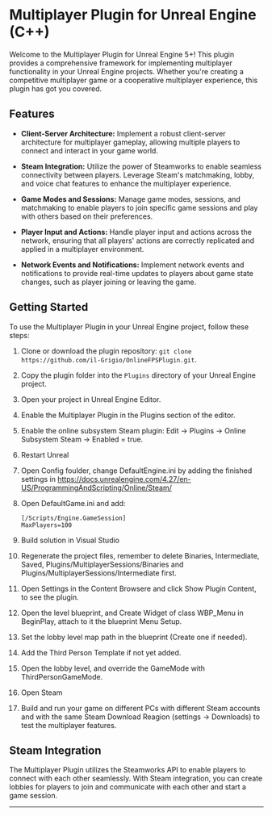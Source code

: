 # Multiplayer Plugin for Unreal Engine (C++)

Welcome to the Multiplayer Plugin for Unreal Engine 5+! This plugin provides a comprehensive framework for implementing multiplayer functionality in your Unreal Engine projects. Whether you're creating a competitive multiplayer game or a cooperative multiplayer experience, this plugin has got you covered.

## Features

- **Client-Server Architecture:** Implement a robust client-server architecture for multiplayer gameplay, allowing multiple players to connect and interact in your game world.

- **Steam Integration:** Utilize the power of Steamworks to enable seamless connectivity between players. Leverage Steam's matchmaking, lobby, and voice chat features to enhance the multiplayer experience.

- **Game Modes and Sessions:** Manage game modes, sessions, and matchmaking to enable players to join specific game sessions and play with others based on their preferences.

- **Player Input and Actions:** Handle player input and actions across the network, ensuring that all players' actions are correctly replicated and applied in a multiplayer environment.

- **Network Events and Notifications:** Implement network events and notifications to provide real-time updates to players about game state changes, such as player joining or leaving the game.

## Getting Started

To use the Multiplayer Plugin in your Unreal Engine project, follow these steps:

1. Clone or download the plugin repository: `git clone https://github.com/il-Grigio/OnlineFPSPlugin.git`.

2. Copy the plugin folder into the `Plugins` directory of your Unreal Engine project.

3. Open your project in Unreal Engine Editor.

4. Enable the Multiplayer Plugin in the Plugins section of the editor.

5. Enable the online subsystem Steam plugin: Edit -> Plugins -> Online Subsystem Steam -> Enabled = true.

6. Restart Unreal

7. Open Config foulder, change DefaultEngine.ini by adding the finished settings in https://docs.unrealengine.com/4.27/en-US/ProgrammingAndScripting/Online/Steam/

8. Open DefaultGame.ini and add:

   ```
   [/Scripts/Engine.GameSession]
   MaxPlayers=100
   ```
   
9. Build solution in Visual Studio

10. Regenerate the project files, remember to delete Binaries, Intermediate, Saved, Plugins/MultiplayerSessions/Binaries and Plugins/MultiplayerSessions/Intermediate first.

11. Open Settings in the Content Browsere and click Show Plugin Content, to see the plugin.

12. Open the level blueprint, and Create Widget of class WBP_Menu in BeginPlay, attach to it the blueprint Menu Setup.

13. Set the lobby level map path in the blueprint (Create one if needed).

14. Add the Third Person Template if not yet added.

15. Open the lobby level, and override the GameMode with ThirdPersonGameMode.

16. Open Steam

17. Build and run your game on different PCs with different Steam accounts and with the same Steam Download Reagion (settings -> Downloads) to test the multiplayer features.

## Steam Integration

The Multiplayer Plugin utilizes the Steamworks API to enable players to connect with each other seamlessly. With Steam integration, you can create lobbies for players to join and communicate with each other and  start a game session.

---
